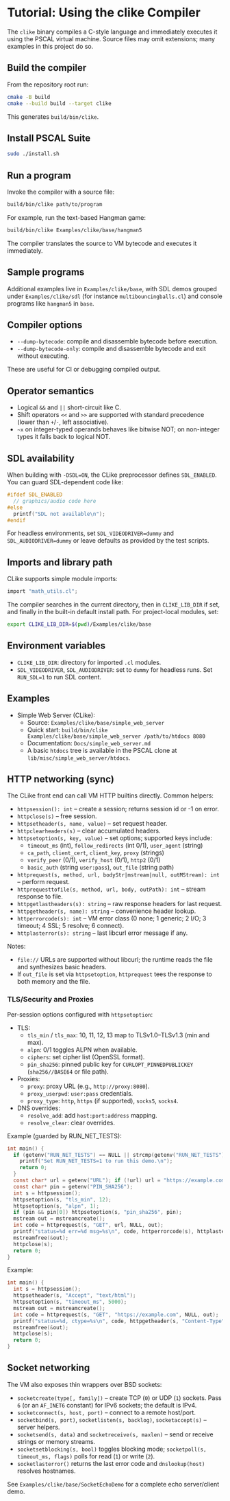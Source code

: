 # Tutorial: Using the clike Compiler

The `clike` binary compiles a C-style language and immediately executes it using the PSCAL virtual machine. Source files may omit extensions; many examples in this project do so.

## Build the compiler

From the repository root run:

```sh
cmake -B build
cmake --build build --target clike
```

This generates `build/bin/clike`.

## Install PSCAL Suite
```sh
sudo ./install.sh
```

## Run a program

Invoke the compiler with a source file:

```sh
build/bin/clike path/to/program
```

For example, run the text-based Hangman game:

```sh
build/bin/clike Examples/clike/base/hangman5
```

The compiler translates the source to VM bytecode and executes it immediately.

## Sample programs

Additional examples live in `Examples/clike/base`, with SDL demos grouped under `Examples/clike/sdl` (for instance `multibouncingballs.cl`) and console programs like `hangman5` in `base`.

## Compiler options

- `--dump-bytecode`: compile and disassemble bytecode before execution.
- `--dump-bytecode-only`: compile and disassemble bytecode and exit without executing.

These are useful for CI or debugging compiled output.

## Operator semantics

- Logical `&&` and `||` short-circuit like C.
- Shift operators `<<` and `>>` are supported with standard precedence (lower than `+`/`-`, left associative).
- `~x` on integer-typed operands behaves like bitwise NOT; on non-integer types it falls back to logical NOT.

## SDL availability

When building with `-DSDL=ON`, the CLike preprocessor defines `SDL_ENABLED`. You can guard SDL-dependent code like:

```c
#ifdef SDL_ENABLED
  // graphics/audio code here
#else
  printf("SDL not available\n");
#endif
```

For headless environments, set `SDL_VIDEODRIVER=dummy` and `SDL_AUDIODRIVER=dummy` or leave defaults as provided by the test scripts.

## Imports and library path

CLike supports simple module imports:

```c
import "math_utils.cl";
```

The compiler searches in the current directory, then in `CLIKE_LIB_DIR` if set, and finally in the built-in default install path. For project-local modules, set:

```sh
export CLIKE_LIB_DIR=$(pwd)/Examples/clike/base
```

## Environment variables

- `CLIKE_LIB_DIR`: directory for imported `.cl` modules.
- `SDL_VIDEODRIVER`, `SDL_AUDIODRIVER`: set to `dummy` for headless runs. Set `RUN_SDL=1` to run SDL content.

## Examples

- Simple Web Server (CLike):
  - Source: `Examples/clike/base/simple_web_server`
  - Quick start: `build/bin/clike Examples/clike/base/simple_web_server /path/to/htdocs 8080`
  - Documentation: `Docs/simple_web_server.md`
  - A basic `htdocs` tree is available in the PSCAL clone at `lib/misc/simple_web_server/htdocs`.

## HTTP networking (sync)

The CLike front end can call VM HTTP builtins directly. Common helpers:

- `httpsession(): int` – create a session; returns session id or -1 on error.
- `httpclose(s)` – free session.
- `httpsetheader(s, name, value)` – set request header.
- `httpclearheaders(s)` – clear accumulated headers.
- `httpsetoption(s, key, value)` – set options; supported keys include:
  - `timeout_ms` (int), `follow_redirects` (int 0/1), `user_agent` (string)
  - `ca_path`, `client_cert`, `client_key`, `proxy` (strings)
  - `verify_peer` (0/1), `verify_host` (0/1), `http2` (0/1)
  - `basic_auth` (string `user:pass`), `out_file` (string path)
- `httprequest(s, method, url, bodyStr|mstream|null, outMStream): int` – perform request.
- `httprequesttofile(s, method, url, body, outPath): int` – stream response to file.
- `httpgetlastheaders(s): string` – raw response headers for last request.
- `httpgetheader(s, name): string` – convenience header lookup.
- `httperrorcode(s): int` – VM error class (0 none; 1 generic; 2 I/O; 3 timeout; 4 SSL; 5 resolve; 6 connect).
- `httplasterror(s): string` – last libcurl error message if any.

Notes:
- `file://` URLs are supported without libcurl; the runtime reads the file and synthesizes basic headers.
- If `out_file` is set via `httpsetoption`, `httprequest` tees the response to both memory and the file.

### TLS/Security and Proxies

Per-session options configured with `httpsetoption`:

- TLS:
  - `tls_min` / `tls_max`: 10, 11, 12, 13 map to TLSv1.0–TLSv1.3 (min and max).
  - `alpn`: 0/1 toggles ALPN when available.
  - `ciphers`: set cipher list (OpenSSL format).
  - `pin_sha256`: pinned public key for `CURLOPT_PINNEDPUBLICKEY` (`sha256//BASE64` or file path).
- Proxies:
  - `proxy`: proxy URL (e.g., `http://proxy:8080`).
  - `proxy_userpwd`: `user:pass` credentials.
  - `proxy_type`: `http`, `https` (if supported), `socks5`, `socks4`.
- DNS overrides:
  - `resolve_add`: add `host:port:address` mapping.
  - `resolve_clear`: clear overrides.

Example (guarded by RUN_NET_TESTS):

```c
int main() {
  if (getenv("RUN_NET_TESTS") == NULL || strcmp(getenv("RUN_NET_TESTS"), "1") != 0) {
    printf("Set RUN_NET_TESTS=1 to run this demo.\n");
    return 0;
  }
  const char* url = getenv("URL"); if (!url) url = "https://example.com";
  const char* pin = getenv("PIN_SHA256");
  int s = httpsession();
  httpsetoption(s, "tls_min", 12);
  httpsetoption(s, "alpn", 1);
  if (pin && pin[0]) httpsetoption(s, "pin_sha256", pin);
  mstream out = mstreamcreate();
  int code = httprequest(s, "GET", url, NULL, out);
  printf("status=%d err=%d msg=%s\n", code, httperrorcode(s), httplasterror(s));
  mstreamfree(&out);
  httpclose(s);
  return 0;
}
```

Example:

```c
int main() {
  int s = httpsession();
  httpsetheader(s, "Accept", "text/html");
  httpsetoption(s, "timeout_ms", 5000);
  mstream out = mstreamcreate();
  int code = httprequest(s, "GET", "https://example.com", NULL, out);
  printf("status=%d, ctype=%s\n", code, httpgetheader(s, "Content-Type"));
  mstreamfree(&out);
  httpclose(s);
  return 0;
}
```

## Socket networking

The VM also exposes thin wrappers over BSD sockets:

- `socketcreate(type[, family])` – create TCP (`0`) or UDP (`1`) sockets.
  Pass `6` (or an `AF_INET6` constant) for IPv6 sockets; the default is IPv4.
- `socketconnect(s, host, port)` – connect to a remote host/port.
- `socketbind(s, port)`, `socketlisten(s, backlog)`, `socketaccept(s)` – server helpers.
- `socketsend(s, data)` and `socketreceive(s, maxlen)` – send or receive strings or memory streams.
- `socketsetblocking(s, bool)` toggles blocking mode; `socketpoll(s, timeout_ms, flags)` polls for read (`1`) or write (`2`).
- `socketlasterror()` returns the last error code and `dnslookup(host)` resolves hostnames.

See `Examples/clike/base/SocketEchoDemo` for a complete echo server/client demo.
